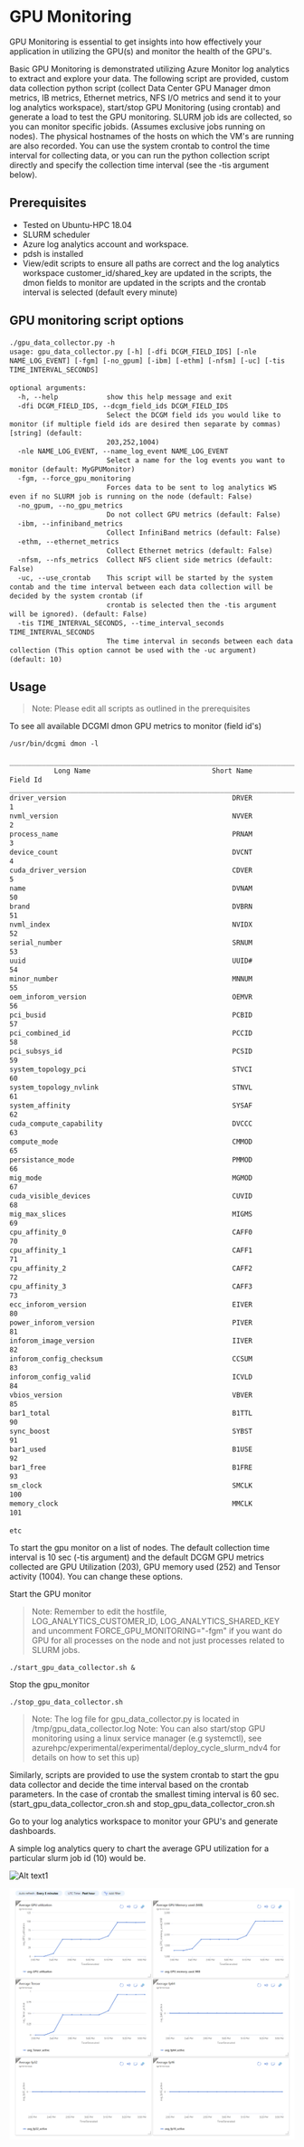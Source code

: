 # GPU Monitoring

GPU Monitoring is essential to get insights into how effectively your application in utilizing the GPU(s) and monitor the health of the GPU's.

Basic GPU Monitoring is demonstrated utilizing Azure Monitor log analytics to extract and explore your data. The following script are provided, custom data collection python script (collect Data Center GPU Manager dmon metrics, IB metrics, Ethernet metrics, NFS I/O metrics  and send it to your log  analytics workspace), start/stop GPU Monitoring (using crontab) and generate a load to test the GPU monitoring.
SLURM job ids are collected, so you can monitor specific jobids. (Assumes exclusive jobs running on nodes). The physical hostnames of the hosts on which the VM's are running are also recorded. You can use the system crontab to control the time interval for collecting data, or you can run the python collection script directly and specify the collection time interval (see the -tis argument below).

## Prerequisites

- Tested on Ubuntu-HPC 18.04
- SLURM scheduler
- Azure log analytics account and workspace.
- pdsh is installed
- View/edit scripts to ensure all paths are correct and the log analytics workspace customer_id/shared_key are updated in the scripts, the dmon fields to monitor 
  are updated in the scripts and the crontab interval is selected (default every minute)

## GPU monitoring script options

```
./gpu_data_collector.py -h
usage: gpu_data_collector.py [-h] [-dfi DCGM_FIELD_IDS] [-nle NAME_LOG_EVENT] [-fgm] [-no_gpum] [-ibm] [-ethm] [-nfsm] [-uc] [-tis TIME_INTERVAL_SECONDS]

optional arguments:
  -h, --help            show this help message and exit
  -dfi DCGM_FIELD_IDS, --dcgm_field_ids DCGM_FIELD_IDS
                        Select the DCGM field ids you would like to monitor (if multiple field ids are desired then separate by commas) [string] (default:
                        203,252,1004)
  -nle NAME_LOG_EVENT, --name_log_event NAME_LOG_EVENT
                        Select a name for the log events you want to monitor (default: MyGPUMonitor)
  -fgm, --force_gpu_monitoring
                        Forces data to be sent to log analytics WS even if no SLURM job is running on the node (default: False)
  -no_gpum, --no_gpu_metrics
                        Do not collect GPU metrics (default: False)
  -ibm, --infiniband_metrics
                        Collect InfiniBand metrics (default: False)
  -ethm, --ethernet_metrics
                        Collect Ethernet metrics (default: False)
  -nfsm, --nfs_metrics  Collect NFS client side metrics (default: False)
  -uc, --use_crontab    This script will be started by the system contab and the time interval between each data collection will be decided by the system crontab (if
                        crontab is selected then the -tis argument will be ignored). (default: False)
  -tis TIME_INTERVAL_SECONDS, --time_interval_seconds TIME_INTERVAL_SECONDS
                        The time interval in seconds between each data collection (This option cannot be used with the -uc argument) (default: 10)
```

## Usage
>Note: Please edit all scripts as outlined in the prerequisites

To see all available DCGMI dmon GPU metrics to monitor (field id's)
```
/usr/bin/dcgmi dmon -l

___________________________________________________________________________________
           Long Name                              Short Name       Field Id
___________________________________________________________________________________
driver_version                                         DRVER              1
nvml_version                                           NVVER              2
process_name                                           PRNAM              3
device_count                                           DVCNT              4
cuda_driver_version                                    CDVER              5
name                                                   DVNAM             50
brand                                                  DVBRN             51
nvml_index                                             NVIDX             52
serial_number                                          SRNUM             53
uuid                                                   UUID#             54
minor_number                                           MNNUM             55
oem_inforom_version                                    OEMVR             56
pci_busid                                              PCBID             57
pci_combined_id                                        PCCID             58
pci_subsys_id                                          PCSID             59
system_topology_pci                                    STVCI             60
system_topology_nvlink                                 STNVL             61
system_affinity                                        SYSAF             62
cuda_compute_capability                                DVCCC             63
compute_mode                                           CMMOD             65
persistance_mode                                       PMMOD             66
mig_mode                                               MGMOD             67
cuda_visible_devices                                   CUVID             68
mig_max_slices                                         MIGMS             69
cpu_affinity_0                                         CAFF0             70
cpu_affinity_1                                         CAFF1             71
cpu_affinity_2                                         CAFF2             72
cpu_affinity_3                                         CAFF3             73
ecc_inforom_version                                    EIVER             80
power_inforom_version                                  PIVER             81
inforom_image_version                                  IIVER             82
inforom_config_checksum                                CCSUM             83
inforom_config_valid                                   ICVLD             84
vbios_version                                          VBVER             85
bar1_total                                             B1TTL             90
sync_boost                                             SYBST             91
bar1_used                                              B1USE             92
bar1_free                                              B1FRE             93
sm_clock                                               SMCLK            100
memory_clock                                           MMCLK            101

etc

```
To start the gpu monitor on a list of  nodes. The default collection time interval is 10 sec (-tis argument) and the default DCGM GPU metrics collected are
GPU Utilization (203), GPU memory used (252) and Tensor activity (1004). You can change these options.

Start the GPU monitor
>Note: Remember to edit the hostfile, LOG_ANALYTICS_CUSTOMER_ID, LOG_ANALYTICS_SHARED_KEY and uncomment FORCE_GPU_MONITORING="-fgm" if you want do GPU for all processes on the node and not just processes related to SLURM jobs.
```
./start_gpu_data_collector.sh &
```

Stop the gpu_monitor
```
./stop_gpu_data_collector.sh
```
>Note: The log file for gpu_data_collector.py is located in /tmp/gpu_data_collector.log
>Note: You can also start/stop GPU monitoring using a linux service manager (e.g systemctl), see azurehpc/experimental/experimental/deploy_cycle_slurm_ndv4 for details on how to set this up)

Similarly, scripts are provided to use the system crontab to start the gpu data collector and decide the time interval based on the crontab parameters. In the case of crontab 
the smallest timing interval is 60 sec. (start_gpu_data_collector_cron.sh and stop_gpu_data_collector_cron.sh

Go to your log analytics workspace to monitor your GPU's and generate dashboards.

A simple log analytics query to chart the average GPU utilization for a particular slurm job id (10) would be.

![Alt text1](/experimental/gpu_monitoring/images/740m_4n_gpu_utilization_jobid.jpg?raw=true "gpu-util")

![Alt text1](/experimental/gpu_monitoring/images/gpu-dash.png?raw=true "gpu-dash")
